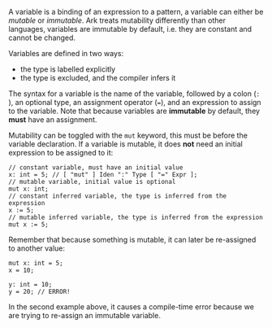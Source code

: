 A variable is a binding of an expression to a pattern, a variable can either be
_mutable_ or _immutable_. Ark treats mutability differently than other
languages, variables are immutable by default, i.e. they are constant and
cannot be changed.

Variables are defined in two ways:

* the type is labelled explicitly
* the type is excluded, and the compiler infers it 

The syntax for a variable is the name of the variable, followed by a colon (`:`
), an optional type, an assignment operator (`=`), and an expression to assign 
to the variable. Note that because variables are __immutable__ by default, 
they **must** have an assignment.

Mutability can be toggled with the `mut` keyword, this must be before the
variable declaration. If a variable is mutable, it does **not** need an initial
expression to be assigned to it:

    // constant variable, must have an initial value
    x: int = 5; // [ "mut" ] Iden ":" Type [ "=" Expr ];
    // mutable variable, initial value is optional
    mut x: int;
    // constant inferred variable, the type is inferred from the expression
    x := 5;
    // mutable inferred variable, the type is inferred from the expression
    mut x := 5;

Remember that because something is mutable, it can later be re-assigned to
another value:

    mut x: int = 5;
    x = 10;

    y: int = 10;
    y = 20; // ERROR!

In the second example above, it causes a compile-time error because we are
trying to re-assign an immutable variable.